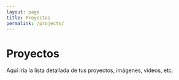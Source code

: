 ```yaml
---
layout: page
title: Proyectos
permalink: /projects/
---
```


# Proyectos

Aquí iría la lista detallada de tus proyectos, imágenes, videos, etc.
